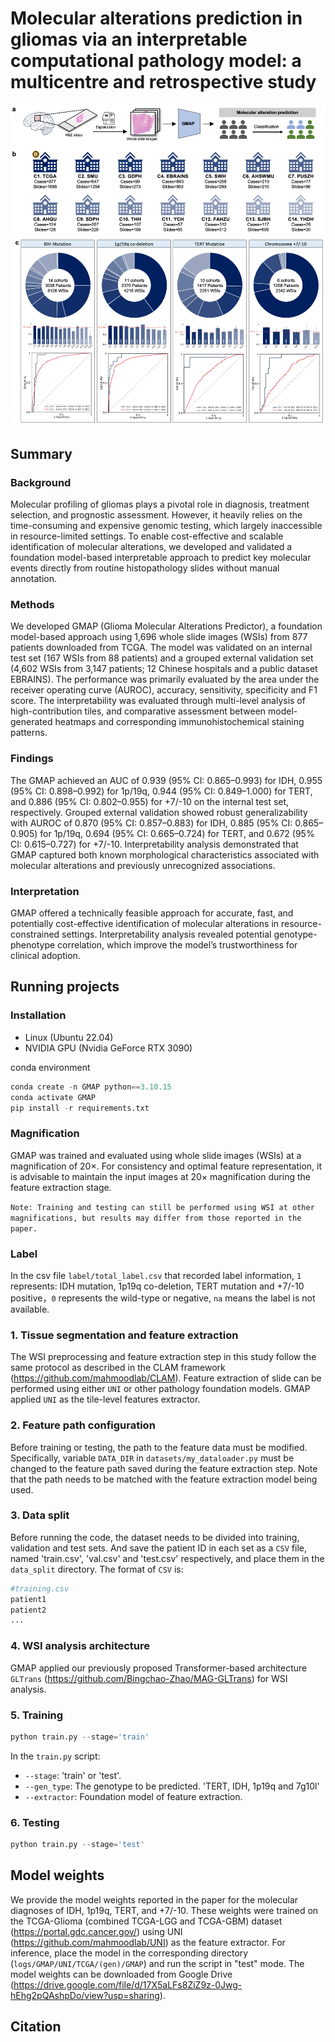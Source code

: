 # Molecular alterations prediction in gliomas via an interpretable computational pathology model: a multicentre and retrospective study
![Pipline](figure/figure.png)

## Summary
### Background
Molecular profiling of gliomas plays a pivotal role in diagnosis, treatment selection, and prognostic assessment. However, it heavily relies on the time-consuming and expensive genomic testing, which largely inaccessible in resource-limited settings. To enable cost-effective and scalable identification of molecular alterations, we developed and validated a foundation model-based interpretable approach to predict key molecular events directly from routine histopathology slides without manual annotation.

### Methods
We developed GMAP (Glioma Molecular Alterations Predictor), a foundation model-based approach using 1,696 whole slide images (WSIs) from 877 patients downloaded from TCGA. The model was validated on an internal test set (167 WSIs from 88 patients) and a grouped external validation set (4,602 WSIs from 3,147 patients; 12 Chinese hospitals and a public dataset EBRAINS). The performance was primarily evaluated by the area under the receiver operating curve (AUROC), accuracy, sensitivity, specificity and F1 score. The interpretability was evaluated through multi-level analysis of high-contribution tiles, and comparative assessment between model-generated heatmaps and corresponding immunohistochemical staining patterns.

### Findings
The GMAP achieved an AUC of 0.939 (95% CI: 0.865–0.993) for IDH, 0.955 (95% CI: 0.898–0.992) for 1p/19q, 0.944 (95% CI: 0.849–1.000) for TERT, and 0.886 (95% CI: 0.802–0.955) for +7/-10 on the internal test set, respectively. Grouped external validation showed robust generalizability with AUROC of 0.870 (95% CI: 0.857–0.883) for IDH, 0.885 (95% CI: 0.865–0.905) for 1p/19q, 0.694 (95% CI: 0.665–0.724) for TERT, and 0.672 (95% CI: 0.615–0.727) for +7/-10. Interpretability analysis demonstrated that GMAP captured both known morphological characteristics associated with molecular alterations and previously unrecognized associations.

### Interpretation
GMAP offered a technically feasible approach for accurate, fast, and potentially cost-effective identification of molecular alterations in resource-constrained settings. Interpretability analysis revealed potential genotype-phenotype correlation, which improve the model’s trustworthiness for clinical adoption.

## Running projects
### Installation
- Linux (Ubuntu 22.04)
- NVIDIA GPU (Nvidia GeForce RTX 3090)

conda environment

```python
conda create -n GMAP python==3.10.15
conda activate GMAP
pip install -r requirements.txt
```

### Magnification
GMAP was trained and evaluated using whole slide images (WSIs) at a magnification of 20×. For consistency and optimal feature representation, it is advisable to maintain the input images at 20× magnification during the feature extraction stage.

`Note: Training and testing can still be performed using WSI at other magnifications, but results may differ from those reported in the paper.`

### Label
In the csv file `label/total_label.csv` that recorded label information, `1` represents: IDH mutation, 1p19q co-deletion, TERT mutation and +7/-10 positive，`0` represents the wild-type or negative, `na` means the label is not available.

### 1. Tissue segmentation and feature extraction
The WSI preprocessing and feature extraction step in this study follow the same protocol as described in the CLAM framework (https://github.com/mahmoodlab/CLAM). Feature extraction of slide can be performed using either `UNI` or other pathology foundation models. GMAP applied `UNI` as the tile-level features extractor.

### 2. Feature path configuration
Before training or testing, the path to the feature data must be modified. Specifically, variable `DATA_DIR` in `datasets/my_dataloader.py` must be changed to the feature path saved during the feature extraction step. Note that the path needs to be matched with the feature extraction model being used.

### 3. Data split
Before running the code, the dataset needs to be divided into training, validation and test sets. And save the patient ID in each set as a `CSV` file, named 'train.csv', 'val.csv' and 'test.csv' respectively, and place them in the `data_split` directory. The format of `CSV` is:

```python
#training.csv
patient1
patient2
...
```

### 4. WSI analysis architecture
GMAP applied our previously proposed Transformer-based architecture `GLTrans` (https://github.com/Bingchao-Zhao/MAG-GLTrans) for WSI analysis.

### 5. Training

```python
python train.py --stage='train'  
```

In the `train.py` script:
* `--stage`: 'train' or 'test'.
* `--gen_type`: The genotype to be predicted. 'TERT, IDH, 1p19q and 7g10l'
* `--extractor`: Foundation model of feature extraction.

### 6. Testing
```python
python train.py --stage='test' 
```

## Model weights
We provide the model weights reported in the paper for the molecular diagnoses of IDH, 1p19q, TERT, and +7/-10. These weights were trained on the TCGA-Glioma (combined TCGA-LGG and TCGA-GBM) dataset (https://portal.gdc.cancer.gov/) using UNI (https://github.com/mahmoodlab/UNI) as the feature extractor. For inference, place the model in the corresponding directory (`logs/GMAP/UNI/TCGA/(gen)/GMAP`) and run the script in "test" mode. The model weights can be downloaded from Google Drive (https://drive.google.com/file/d/17X5aLFs8ZiZ9z-0Jwg-hEhg2pQAshpDo/view?usp=sharing).

## Citation














